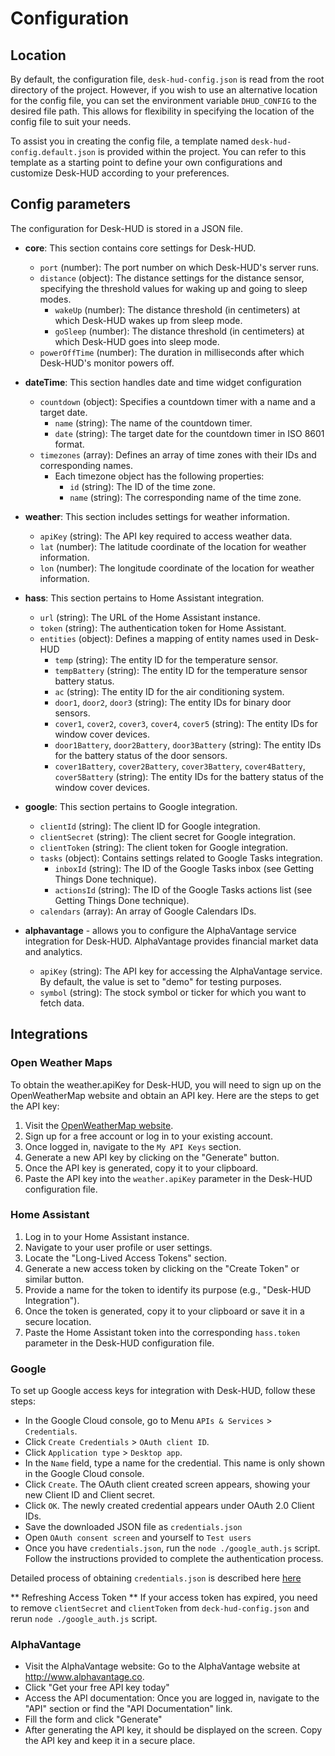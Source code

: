 # Configuration

## Location

By default, the configuration file, `desk-hud-config.json` is read from the root directory of the project. However, if you wish to use an alternative location for the config file, you can set the environment variable `DHUD_CONFIG` to the desired file path. This allows for flexibility in specifying the location of the config file to suit your needs. 

To assist you in creating the config file, a template named `desk-hud-config.default.json` is provided within the project. You can refer to this template as a starting point to define your own configurations and customize Desk-HUD according to your preferences.

## Config parameters

The configuration for Desk-HUD is stored in a JSON file.

- **core**: This section contains core settings for Desk-HUD.
  - `port` (number): The port number on which Desk-HUD's server runs.
  - `distance` (object): The distance settings for the distance sensor, specifying the threshold values for waking up and going to sleep modes.
    - `wakeUp` (number): The distance threshold (in centimeters) at which Desk-HUD wakes up from sleep mode.
    - `goSleep` (number): The distance threshold (in centimeters) at which Desk-HUD goes into sleep mode.
  - `powerOffTime` (number): The duration in milliseconds after which Desk-HUD's monitor powers off.

- **dateTime**: This section handles date and time widget configuration
  - `countdown` (object): Specifies a countdown timer with a name and a target date.
    - `name` (string): The name of the countdown timer.
    - `date` (string): The target date for the countdown timer in ISO 8601 format.
  - `timezones` (array): Defines an array of time zones with their IDs and corresponding names.
    - Each timezone object has the following properties:
      - `id` (string): The ID of the time zone.
      - `name` (string): The corresponding name of the time zone.

- **weather**: This section includes settings for weather information.
  - `apiKey` (string): The API key required to access weather data.
  - `lat` (number): The latitude coordinate of the location for weather information.
  - `lon` (number): The longitude coordinate of the location for weather information.

- **hass**: This section pertains to Home Assistant integration.
  - `url` (string): The URL of the Home Assistant instance.
  - `token` (string): The authentication token for Home Assistant.
  - `entities` (object): Defines a mapping of entity names used in Desk-HUD
    - `temp` (string): The entity ID for the temperature sensor.
    - `tempBattery` (string): The entity ID for the temperature sensor battery status.
    - `ac` (string): The entity ID for the air conditioning system.
    - `door1`, `door2`, `door3` (string): The entity IDs for binary door sensors.
    - `cover1`, `cover2`, `cover3`, `cover4`, `cover5` (string): The entity IDs for window cover devices.
    - `door1Battery`, `door2Battery`, `door3Battery` (string): The entity IDs for the battery status of the door sensors.
    - `cover1Battery`, `cover2Battery`, `cover3Battery`, `cover4Battery`, `cover5Battery` (string): The entity IDs for the battery status of the window cover devices.

- **google**: This section pertains to Google integration.
  - `clientId` (string): The client ID for Google integration.
  - `clientSecret` (string): The client secret for Google integration.
  - `clientToken` (string): The client token for Google integration.
  - `tasks` (object): Contains settings related to Google Tasks integration.
    - `inboxId` (string): The ID of the Google Tasks inbox (see Getting Things Done technique).
    - `actionsId` (string): The ID of the Google Tasks actions list (see Getting Things Done technique).
  - `calendars` (array): An array of Google Calendars IDs.

- **alphavantage** - allows you to configure the AlphaVantage service integration for Desk-HUD. AlphaVantage provides financial market data and analytics.
  - `apiKey` (string): The API key for accessing the AlphaVantage service. By default, the value is set to "demo" for testing purposes.
  - `symbol` (string): The stock symbol or ticker for which you want to fetch data. 



## Integrations

### Open Weather Maps

To obtain the weather.apiKey for Desk-HUD, you will need to sign up on the OpenWeatherMap website and obtain an API key. Here are the steps to get the API key:

1. Visit the [OpenWeatherMap website](https://openweathermap.org/).
2. Sign up for a free account or log in to your existing account.
3. Once logged in, navigate to the `My API Keys` section.
4. Generate a new API key by clicking on the "Generate" button.
5. Once the API key is generated, copy it to your clipboard.
6. Paste the API key into the `weather.apiKey` parameter in the Desk-HUD configuration file.

### Home Assistant

1. Log in to your Home Assistant instance.
2. Navigate to your user profile or user settings.
3. Locate the "Long-Lived Access Tokens" section.
4. Generate a new access token by clicking on the "Create Token" or similar button.
5. Provide a name for the token to identify its purpose (e.g., "Desk-HUD Integration").
6. Once the token is generated, copy it to your clipboard or save it in a secure location.
7. Paste the Home Assistant token into the corresponding `hass.token` parameter in the Desk-HUD configuration file.

### Google

To set up Google access keys for integration with Desk-HUD, follow these steps:

- In the Google Cloud console, go to Menu `APIs & Services` > `Credentials`.
- Click `Create Credentials` > `OAuth client ID`.
- Click `Application type` > `Desktop app`.
- In the `Name` field, type a name for the credential. This name is only shown in the Google Cloud console.
- Click `Create`. The OAuth client created screen appears, showing your new Client ID and Client secret.
- Click `OK`. The newly created credential appears under OAuth 2.0 Client IDs.
- Save the downloaded JSON file as `credentials.json`
- Open `OAuth consent screen` and yourself to `Test users`
- Once you have `credentials.json`, run the `node ./google_auth.js` script. Follow the instructions provided to complete the authentication process.

Detailed process of obtaining `credentials.json` is described here [here](https://developers.google.com/tasks/quickstart/nodejs)

** Refreshing Access Token **
If your access token has expired, you need to remove `clientSecret` and `clientToken` from `deck-hud-config.json` and rerun `node ./google_auth.js` script.

### AlphaVantage

- Visit the AlphaVantage website: Go to the AlphaVantage website at http://www.alphavantage.co.
- Click "Get your free API key today"
- Access the API documentation: Once you are logged in, navigate to the "API" section or find the "API Documentation" link.
- Fill the form and click "Generate"
- After generating the API key, it should be displayed on the screen. Copy the API key and keep it in a secure place.